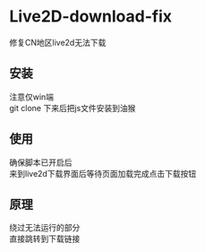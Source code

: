 # Live2D-download-fix
修复CN地区live2d无法下载

## 安装
注意仅win端\
git clone 下来后把js文件安装到油猴

## 使用
确保脚本已开启后\
来到live2d下载界面后等待页面加载完成点击下载按钮

## 原理
绕过无法运行的部分\
直接跳转到下载链接